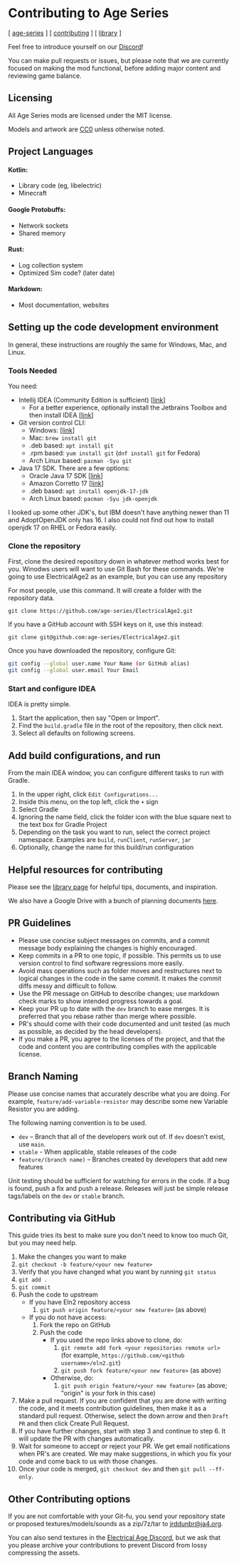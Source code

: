 # Contributing to Age Series

[ [age-series](/) ] [ [contributing](contributing) ] [ [library](library) ]

Feel free to introduce yourself on our [Discord](https://discord.gg/YjK2JAD)!

You can make pull requests or issues, but please note that we are currently focused on making the mod functional, before adding major content and reviewing game balance.

## Licensing

All Age Series mods are licensed under the MIT license.

Models and artwork are [CC0](https://creativecommons.org/share-your-work/public-domain/cc0/) unless otherwise noted.

## Project Languages

#### Kotlin:
* Library code (eg, libelectric)
* Minecraft

#### Google Protobuffs:
* Network sockets
* Shared memory

#### Rust:
* Log collection system
* Optimized Sim code? (later date)

#### Markdown:
* Most documentation, websites

## Setting up the code development environment

In general, these instructions are roughly the same for Windows, Mac, and Linux.

### Tools Needed

You need:
* Intellij IDEA (Community Edition is sufficient) [[link](https://www.jetbrains.com/idea/download/)]
    * For a better experience, optionally install the Jetbrains Toolbox and then install IDEA [[link](https://www.jetbrains.com/toolbox-app/)]
* Git version control CLI:
    * Windows: [[link](https://git-scm.com/downloads)]
    * Mac: `brew install git`
    * .deb based: `apt install git`
    * .rpm based: `yum install git` (`dnf install git` for Fedora)
    * Arch Linux based: `pacman -Syu git`
* Java 17 SDK. There are a few options:
    * Oracle Java 17 SDK [[link](https://www.oracle.com/java/technologies/downloads/)]
    * Amazon Corretto 17 [[link](https://docs.aws.amazon.com/corretto/latest/corretto-17-ug/downloads-list.html)]
    * .deb based: `apt install openjdk-17-jdk`
    * Arch Linux based: `pacman -Syu jdk-openjdk`

I looked up some other JDK's, but IBM doesn't have anything newer than 11 and AdoptOpenJDK only has 16. I also could not find out how to install openjdk 17 on RHEL or Fedora easily.

### Clone the repository

First, clone the desired repository down in whatever method works best for you. Winodws users will want to use Git Bash for these commands. We're going to use ElectricalAge2 as an example, but you can use any repository

For most people, use this command. It will create a folder with the repository data.

`git clone https://github.com/age-series/ElectricalAge2.git`

If you have a GitHub account with SSH keys on it, use this instead:

`git clone git@github.com:age-series/ElectricalAge2.git`

Once you have downloaded the repository, configure Git:

```sh
git config --global user.name Your Name (or GitHub alias)
git config --global user.email Your Email
```

### Start and configure IDEA

IDEA is pretty simple.

1. Start the application, then say "Open or Import".
2. Find the `build.gradle` file in the root of the repository, then click next.
3. Select all defaults on following screens.

## Add build configurations, and run

From the main IDEA window, you can configure different tasks to run with Gradle.

1. In the upper right, click `Edit Configurations...`
2. Inside this menu, on the top left, click the `+` sign
3. Select Gradle
4. Ignoring the name field, click the folder icon with the blue square next to the text box for Gradle Project
5. Depending on the task you want to run, select the correct project namespace. Examples are `build`, `runClient`, `runServer`, `jar`
7. Optionally, change the name for this build/run configuration

## Helpful resources for contributing

Please see the [library page](LIBRARY.md) for helpful tips, documents, and inspiration.

We also have a Google Drive with a bunch of planning documents [here](https://drive.google.com/drive/folders/1rWXCEy9EQmKbeYGKnJssirRZnXX0fHkj).

## PR Guidelines

* Please use concise subject messages on commits, and a commit message body explaining the changes is highly encouraged.
* Keep commits in a PR to one topic, if possible. This permits us to use version control to find software regressions more easily.
* Avoid mass operations such as folder moves and restructures next to logical changes in the code in the same commit. It makes the commit diffs messy and difficult to follow.
* Use the PR message on GitHub to describe changes; use markdown check marks to show intended progress towards a goal.
* Keep your PR up to date with the `dev` branch to ease merges. It is preferred that you rebase rather than merge where possible.
* PR's should come with their code documented and unit tested (as much as possible, as decided by the head developers).
* If you make a PR, you agree to the licenses of the project, and that the code and content you are contributing complies with the applicable license.

## Branch Naming

Please use concise names that accurately describe what you are doing.
For example, `feature/add-variable-resistor` may describe some new Variable Resistor you are adding.

The following naming convention is to be used.

* `dev` – Branch that all of the developers work out of. If `dev` doesn't exist, use `main`.
* `stable` - When applicable, stable releases of the code
* `feature/(branch name)` – Branches created by developers that add new features

Unit testing should be sufficient for watching for errors in the code. If a bug is found, push a fix and push a release.
Releases will just be simple release tags/labels on the `dev` or `stable` branch.

## Contributing via GitHub

This guide tries its best to make sure you don't need to know too much Git, but you may need help.

1. Make the changes you want to make
2. `git checkout -b feature/<your new feature>`
3. Verify that you have changed what you want by running `git status`
4. `git add .`
5. `git commit`
6. Push the code to upstream
   * If you have Eln2 repository access
     1. `git push origin feature/<your new feature>` (as above)
   * If you do not have access:
     1. Fork the repo on GitHub
     2. Push the code
        * If you used the repo links above to clone, do:
          1. `git remote add fork <your repositories remote url>` (for example, `https://github.com/<github username>/eln2.git`)
          2. `git push fork feature/<your new feature>` (as above)
        * Otherwise, do:
          1. `git push origin feature/<your new feature>` (as above; "origin" is your fork in this case)
7. Make a pull request. If you are confident that you are done with writing the code, and it meets contribution guidelines, then make it as a standard pull request. Otherwise, select the down arrow and then `Draft PR` and then click Create Pull Request.
8. If you have further changes, start with step 3 and continue to step 6. It will update the PR with changes automatically.
9. Wait for someone to accept or reject your PR. We get email notifications when PR's are created. We may make suggestions, in which you fix your code and come back to us with those changes.
10. Once your code is merged, `git checkout dev` and then `git pull --ff-only`.

## Other Contributing options

If you are not comfortable with your Git-fu, you send your repository state or proposed textures/models/sounds as a zip/7z/tar to [jrddunbr@ja4.org](mailto:jrddunbr@ja4.org).

You can also send textures in the [Electrical Age Discord](https://discord.gg/YjK2JAD), but we ask that you please archive your contributions to prevent Discord from lossy compressing the assets.

